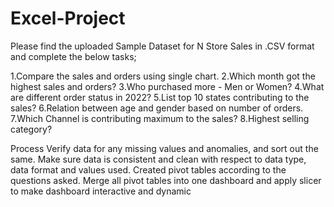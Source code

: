 # Excel-Project

Please find the uploaded Sample Dataset for N Store Sales in .CSV format and complete the below tasks;

1.Compare the sales and orders using single chart.
2.Which month got the highest sales and orders?
3.Who purchased more - Men or Women?
4.What are different order status in 2022?
5.List top 10 states contributing to the sales?
6.Relation between age and gender based on number of orders.
7.Which Channel is contributing maximum to the sales?
8.Highest selling category?

Process
Verify data for any missing values and anomalies, and sort out the same.
Make sure data is consistent and clean with respect to data type, data format and values used.
Created pivot tables according to the questions asked.
Merge all pivot tables into one dashboard and apply slicer to make dashboard interactive and dynamic
